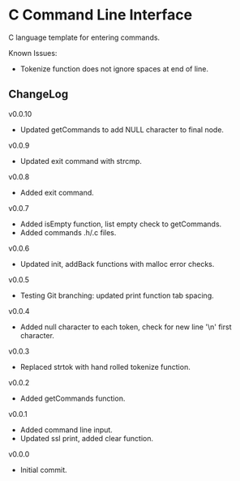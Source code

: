 # C Command Line Interface

C language template for entering commands.

Known Issues:
- Tokenize function does not ignore spaces at end of line.

## ChangeLog
v0.0.10
- Updated getCommands to add NULL character to final node.

v0.0.9
- Updated exit command with strcmp.

v0.0.8
- Added exit command.

v0.0.7
- Added isEmpty function, list empty check to getCommands.
- Added commands .h/.c files.

v0.0.6
- Updated init, addBack functions with malloc error checks.

v0.0.5
- Testing Git branching: updated print function tab spacing.

v0.0.4
- Added null character to each token, check for new line '\n' first character.

v0.0.3
- Replaced strtok with hand rolled tokenize function.

v0.0.2
- Added getCommands function.

v0.0.1
- Added command line input.
- Updated ssl print, added clear function.

v0.0.0
- Initial commit.